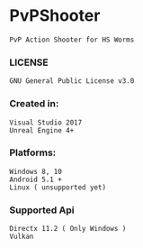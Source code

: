 # PvPShooter
    PvP Action Shooter for HS Worms

### LICENSE
    GNU General Public License v3.0

### Created in: 
    Visual Studio 2017
    Unreal Engine 4+
    
### Platforms:
    Windows 8, 10
    Android 5.1 +
    Linux ( unsupported yet)
### Supported Api
    Directx 11.2 ( Only Windows )
    Vulkan


